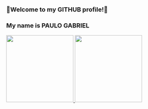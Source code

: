 ### 🎀Welcome to my GITHUB profile!🎀
### My name is PAULO GABRIEL
  
<div>
  <a href="https://github.com/PauloGLemos">
  <img height="180em" src="https://github-readme-stats.vercel.app/api/top-langs/?username=PauloGLemos&layout=compact&langs_count=7&theme=dracula"/>
  <img height="180em" src="https://github-readme-stats.vercel.app/api?username=PauloGLemos&show_icons=true&theme=dracula&include_all_commits=true&count_private=true"/>
</div>
